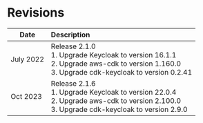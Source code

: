 # Revisions

|     Date     | Description                    |
| ------------ |  :------------------------------ |
| July 2022 | Release 2.1.0 <br> 1. Upgrade Keycloak to version 16.1.1 <br> 2. Upgrade aws-cdk to version 1.160.0 <br> 3. Upgrade cdk-keycloak to version 0.2.41 |
| Oct 2023  | Release 2.1.6 <br> 1. Upgrade Keycloak to version 22.0.4 <br> 2. Upgrade aws-cdk to version 2.100.0 <br> 3. Upgrade cdk-keycloak to version 2.9.0 |